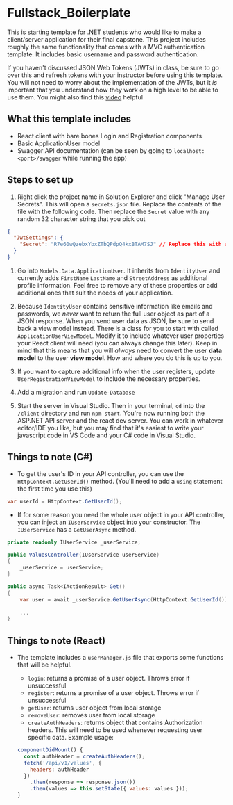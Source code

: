 # Fullstack_Boilerplate

This is starting template for .NET students who would like to make a client/server application for their final capstone. This project includes roughly the same functionality that comes with a MVC authentication template. It includes basic username and password authentication. 

If you haven't discussed JSON Web Tokens (JWTs) in class, be sure to go over this and refresh tokens with your instructor before using this template. You will not need to worry about the implementation of the JWTs, but it _is_ important that you understand how they work on a high level to be able to use them. You might also find this [video](https://www.youtube.com/watch?v=7Q17ubqLfaM) helpful


## What this template includes

- React client with bare bones Login and Registration components
- Basic ApplicationUser model
- Swagger API documentation (can be seen by going to `localhost:<port>/swagger` while running the app)

## Steps to set up

1. Right click the project name in Solution Explorer and click "Manage User Secrets". This will open a `secrets.json` file. Replace the contents of the file with the following code. Then replace the `Secret` value with any random 32 character string that you pick out 
  ```json
  {
    "JwtSettings": {
      "Secret": "R7e60wQzebxYbxZTbQPdpQ4kxBTAM7SJ" // Replace this with any other random string
    }
  }
  ```

1. Go into `Models.Data.ApplicationUser`. It inherits from `IdentityUser` and currently adds `FirstName` `LastName` and `StreetAddress` as additional profile information. Feel free to remove any of these properties or add additional ones that suit the needs of your application.

1. Because `IdentityUser` contains sensitive information like emails and passwords, we _never_ want to return the full user object as part of a JSON response. When you send user data as JSON, be sure to send back a view model instead. There is a class for you to start with called `ApplicationUserViewModel`. Modify it to include whatever user properties your React client will need (you can always change this later). Keep in mind that this means that you will _always_ need to convert the user **data model** to the user **view model**. How and where you do this is up to you.

1. If you want to capture additional info when the user registers, update `UserRegistrationViewModel` to include the necessary properties.

1. Add a migration and run `Update-Database`

1. Start the server in Visual Studio. Then in your terminal, `cd` into the `/client` directory and run `npm start`. You're now running both the ASP.NET API server and the react dev server. You can work in whatever editor/IDE you like, but you may find that it's easiest to write your javascript code in VS Code and your C# code in Visual Studio.

## Things to note (C#)

- To get the user's ID in your API controller, you can use the `HttpContext.GetUserId()` method. (You'll need to add a `using` statement the first time you use this)

```csharp
var userId = HttpContext.GetUserId();
```

- If for some reason you need the whole user object in your API controller, you can inject an `IUserService` object into your constructor. The `IUserService` has a `GetUserAsync` method.

```csharp
private readonly IUserService _userService;

public ValuesController(IUserService userService)
{
    _userService = userService;
}

public async Task<IActionResult> Get()
{
    var user = await _userService.GetUserAsync(HttpContext.GetUserId());
    
    ...
}
```

## Things to note (React)

- The template includes a `userManager.js` file that exports some functions that will be helpful.
  - `login`: returns a promise of a user object. Throws error if unsuccessful
  - `register`: returns a promise of a user object. Throws error if unsuccessful
  - `getUser`: returns user object from local storage
  - `removeUser`: removes user from local storage
  - `createAuthHeaders`: returns object that contains Authorization headers. This will need to be used whenever requesting user specific data. Example usage:
  
  ```js
  componentDidMount() {
    const authHeader = createAuthHeaders();
    fetch('/api/v1/values', {
      headers: authHeader
    })
      .then(response => response.json())
      .then(values => this.setState({ values: values }));
  }
  ```
